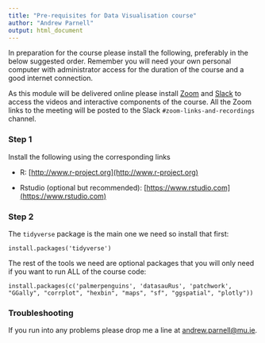 ```yaml
---
title: "Pre-requisites for Data Visualisation course"
author: "Andrew Parnell"
output: html_document
---
```


In preparation for the course please install the following, preferably in the below suggested order. Remember you will need your own personal computer with administrator access for the duration of the course and a good internet connection.

As this module will be delivered online please install [Zoom](https://www.zoom.us) and [Slack](https://slack.com) to access the videos and interactive components of the course. All the Zoom links to the meeting will be posted to the Slack `#zoom-links-and-recordings` channel.

### Step 1

Install the following using the corresponding links

-	R: [http://www.r-project.org](http://www.r-project.org)

-	Rstudio (optional but recommended): [https://www.rstudio.com](https://www.rstudio.com)

### Step 2

The `tidyverse` package is the main one we need so install that first:
```{r,eval=FALSE}
install.packages('tidyverse')
```

The rest of the tools we need are optional packages that you will only need if you want to run ALL of the course code:

```{r,eval=FALSE}
install.packages(c('palmerpenguins', 'datasauRus', 'patchwork', "GGally", "corrplot", "hexbin", "maps", "sf", "ggspatial", "plotly"))
```

### Troubleshooting

If you run into any problems please drop me a line at <andrew.parnell@mu.ie>.

